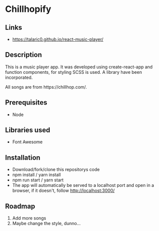 # Chillhopify

## Links
* https://talaric0.github.io/react-music-player/

## Description
<p>This is a music player app. It was developed using create-react-app and function components, for styling SCSS is used. A library have been incorporated.</p>

<p>All songs are from https://chillhop.com/.</p>

## Prerequisites
<ul>
  <li>Node</li>
</ul>

## Libraries used
<ul>
 <li>Font Awesome</li>
</ul>

## Installation
<ul>
  <li>Download/fork/clone this repositorys code</li>
  <li>npm install / yarn install</li>
  <li>npm run start / yarn start</li>
  <li>The app will automatically be served to a localhost port and open in a browser, if it doesn't, follow <a href="http://localhost:3000/" target="_blank">http://localhost:3000/</a></li>
</ul>

## Roadmap
<ol>
  <li>Add more songs</li>
  <li>Maybe change the style, dunno...</li>
</ol>
